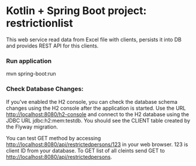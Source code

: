 # Kotlin + Spring Boot project: restrictionlist

This web service read data from Excel file with clients, persists it into DB and provides REST API for this clients.

### Run application

mvn spring-boot:run

### Check Database Changes:
If you've enabled the H2 console, you can check the database schema changes using the H2 console after the application is started. 
Use the URL [http://localhost:8080/h2-console](http://localhost:8080/h2-console) and connect to the H2 database using the JDBC URL jdbc:h2:mem:testdb. You should see the CLIENT table created by the Flyway migration.

You can test GET method by accessing [http://localhost:8080/api/restrictedpersons/123](http://localhost:8080/api/restrictedpersons/123) in your web browser. 123 is client ID from your database.
To GET list of all cleints send GET to [http://localhost:8080/api/restrictedpersons](http://localhost:8080/api/restrictedpersons).

